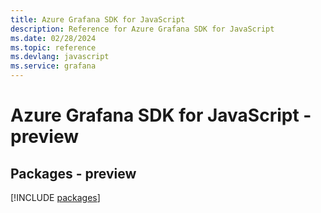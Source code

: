 ```yaml
---
title: Azure Grafana SDK for JavaScript
description: Reference for Azure Grafana SDK for JavaScript
ms.date: 02/28/2024
ms.topic: reference
ms.devlang: javascript
ms.service: grafana
---
```

# Azure Grafana SDK for JavaScript - preview
## Packages - preview
[!INCLUDE [packages](grafana-index.md)]